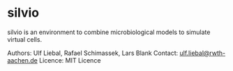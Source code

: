 # silvio

silvio is an environment to combine microbiological models to simulate virtual cells. 

Authors: Ulf Liebal, Rafael Schimassek, Lars Blank
Contact: ulf.liebal@rwth-aachen.de
Licence: MIT Licence

